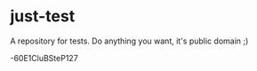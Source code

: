 just-test
=========

A repository for tests. Do anything you want, it's public domain ;)

-60E1CluBSteP127
